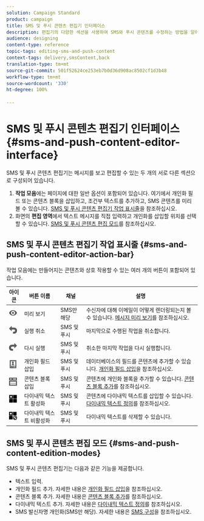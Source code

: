 ```yaml
---
solution: Campaign Standard
product: campaign
title: SMS 및 푸시 콘텐츠 편집기 인터페이스
description: 편집기의 다양한 섹션을 사용하여 SMS와 푸시 콘텐츠를 수정하는 방법을 알아봅니다.
audience: designing
content-type: reference
topic-tags: editing-sms-and-push-content
context-tags: delivery,smsContent,back
translation-type: tm+mt
source-git-commit: 501f52624ce253eb7b0d36d908ac8502cf1d3b48
workflow-type: tm+mt
source-wordcount: '330'
ht-degree: 100%

---
```



# SMS 및 푸시 콘텐츠 편집기 인터페이스{#sms-and-push-content-editor-interface}

SMS 및 푸시 콘텐츠 편집기는 메시지를 보고 편집할 수 있는 두 개의 서로 다른 섹션으로 구성되어 있습니다.

1. **작업 모음**&#x200B;에는 페이지에 대한 일반 옵션이 포함되어 있습니다. 여기에서 개인화 필드 또는 콘텐츠 블록을 삽입하고, 조건부 텍스트를 추가하고, SMS 콘텐츠를 미리 볼 수 있습니다. [SMS 및 푸시 콘텐츠 편집기 작업 표시줄](#sms-and-push-content-editor-action-bar)을 참조하십시오.
1. 화면의 **편집 영역**&#x200B;에서 텍스트 메시지를 직접 입력하고 개인화를 삽입할 위치를 선택할 수 있습니다. [SMS 및 푸시 콘텐츠 편집 모드](#sms-and-push-content-edition-modes)를 참조하십시오.

## SMS 및 푸시 콘텐츠 편집기 작업 표시줄 {#sms-and-push-content-editor-action-bar}

작업 모음에는 만들어지는 콘텐츠와 상호 작용할 수 있는 여러 개의 버튼이 포함되어 있습니다.

<table> 
 <thead> 
  <tr> 
   <th> 아이콘<br /> </th> 
   <th> 버튼 이름<br /> </th> 
   <th> 채널<br /> </th> 
   <th> 설명<br /> </th> 
  </tr> 
 </thead> 
 <tbody> 
  <tr> 
   <td> <img height="21px" src="assets/viewon_darkgrey-24px.png" /> <br /> </td> 
   <td> <span class="uicontrol">미리 보기</span> <br /> </td> 
   <td> SMS만 해당<br /> </td> 
   <td> 수신자에 대해 이메일이 어떻게 렌더링되는지 볼 수 있습니다. <a href="../../sending/using/previewing-messages.md">메시지 미리 보기</a>를 참조하십시오.<br /> </td> 
  </tr> 
  <tr> 
   <td> <img height="21px" src="assets/undo_darkgrey-24px.png" /> <br /> </td> 
   <td> <span class="uicontrol">실행 취소</span> <br /> </td> 
   <td> SMS 및 푸시<br /> </td> 
   <td> 마지막으로 수행된 작업을 취소합니다.<br /> </td> 
  </tr> 
  <tr> 
   <td> <img height="21px" src="assets/redo_darkgrey-24px.png" /> <br /> </td> 
   <td> <span class="uicontrol">다시 실행</span> <br /> </td> 
   <td> SMS 및 푸시<br /> </td> 
   <td> 취소한 마지막 작업을 다시 실행합니다.<br /> </td> 
  </tr> 
  <tr> 
   <td> <img height="21px" src="assets/personalization_field_darkgrey-24px.png" /> <br /> </td> 
   <td> <span class="uicontrol">개인화 필드 삽입</span> <br /> </td> 
   <td> SMS 및 푸시<br /> </td> 
   <td> 데이터베이스의 필드를 콘텐츠에 추가할 수 있습니다. <a href="../../designing/using/personalization.md#inserting-a-personalization-field" target="_blank">개인화 필드 삽입</a>을 참조하십시오.<br /> </td> 
  </tr> 
  <tr> 
   <td> <img height="21px" src="assets/personalization_block_darkgrey-24px.png" /> <br /> </td> 
   <td> <span class="uicontrol">콘텐츠 블록 삽입</span> <br /> </td> 
   <td> SMS 및 푸시<br /> </td> 
   <td> 콘텐츠에 개인화 블록을 추가할 수 있습니다. <a href="../../designing/using/personalization.md#adding-a-content-block" target="_blank">콘텐츠 블록 추가</a>를 참조하십시오.<br /> </td> 
  </tr> 
  <tr> 
   <td> <img height="21px" src="assets/dynamiccontent_24px.png" /> <br /> </td> 
   <td> <span class="uicontrol">다이내믹 텍스트 활성화</span> <br /> </td> 
   <td> SMS 및 푸시<br /> </td> 
   <td> 콘텐츠에 다이내믹 텍스트를 삽입할 수 있습니다. <a href="../../channels/using/defining-dynamic-text.md" target="_blank">다이내믹 텍스트 정의</a>를 참조하십시오.<br /> </td> 
  </tr> 
  <tr> 
   <td> <img height="21px" src="assets/dynamiccontentdisable_24px.png" /> <br /> </td> 
   <td> <span class="uicontrol">다이내믹 텍스트 비활성화</span> <br /> </td> 
   <td> SMS 및 푸시<br /> </td> 
   <td> 다이내믹 텍스트를 삭제할 수 있습니다.<br /> </td> 
  </tr> 
 </tbody> 
</table>

## SMS 및 푸시 콘텐츠 편집 모드 {#sms-and-push-content-edition-modes}

SMS 및 푸시 콘텐츠 편집기는 다음과 같은 기능을 제공합니다.

* 텍스트 입력.
* 개인화 필드 추가. 자세한 내용은 [개인화 필드 삽입](../../designing/using/personalization.md#inserting-a-personalization-field)을 참조하십시오.
* 콘텐츠 블록 추가. 자세한 내용은 [콘텐츠 블록 추가](../../designing/using/personalization.md#adding-a-content-block)를 참조하십시오.
* 다이내믹 텍스트 추가. 자세한 내용은 [다이내믹 텍스트 정의](../../channels/using/defining-dynamic-text.md)를 참조하십시오.
* SMS 발신자명 개인화(SMS만 해당). 자세한 내용은 [SMS 구성](../../administration/using/configuring-sms-channel.md#configuring-sms-properties)을 참조하십시오.
